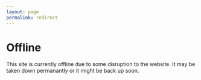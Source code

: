 ```yaml
---
layout: page
permalink: redirect
---
```

<h1>Offline</h1>
<p>This site is currently offline due to some disruption to the website. It may be taken down permanantly or it might be back up soon.</p>
